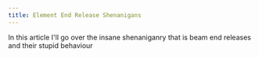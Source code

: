 ```yaml
---
title: Element End Release Shenanigans
---
```

In this article I'll go over the insane shenaniganry that is beam end releases and their stupid behaviour

